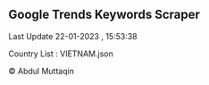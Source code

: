 

## Google Trends Keywords Scraper 
 
Last Update 22-01-2023 , 15:53:38

Country List :
VIETNAM.json



© Abdul Muttaqin 
